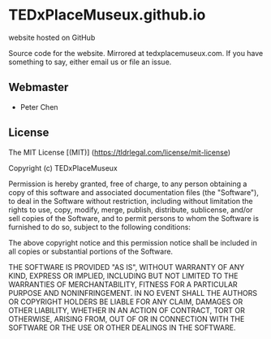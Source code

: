 # TEDxPlaceMuseux.github.io
website hosted on GitHub

Source code for the website. Mirrored at tedxplacemuseux.com. If you have something to say, either email us or file an issue.

## Webmaster
* Peter Chen



## License
The MIT License [(MIT)] (https://tldrlegal.com/license/mit-license)

Copyright (c) TEDxPlaceMuseux

Permission is hereby granted, free of charge, to any person obtaining a copy of this software and associated documentation files (the "Software"), to deal in the Software without restriction, including without limitation the rights to use, copy, modify, merge, publish, distribute, sublicense, and/or sell copies of the Software, and to permit persons to whom the Software is furnished to do so, subject to the following conditions:

The above copyright notice and this permission notice shall be included in all copies or substantial portions of the Software.

THE SOFTWARE IS PROVIDED "AS IS", WITHOUT WARRANTY OF ANY KIND, EXPRESS OR IMPLIED, INCLUDING BUT NOT LIMITED TO THE WARRANTIES OF MERCHANTABILITY, FITNESS FOR A PARTICULAR PURPOSE AND NONINFRINGEMENT. IN NO EVENT SHALL THE AUTHORS OR COPYRIGHT HOLDERS BE LIABLE FOR ANY CLAIM, DAMAGES OR OTHER LIABILITY, WHETHER IN AN ACTION OF CONTRACT, TORT OR OTHERWISE, ARISING FROM, OUT OF OR IN CONNECTION WITH THE SOFTWARE OR THE USE OR OTHER DEALINGS IN THE SOFTWARE.
